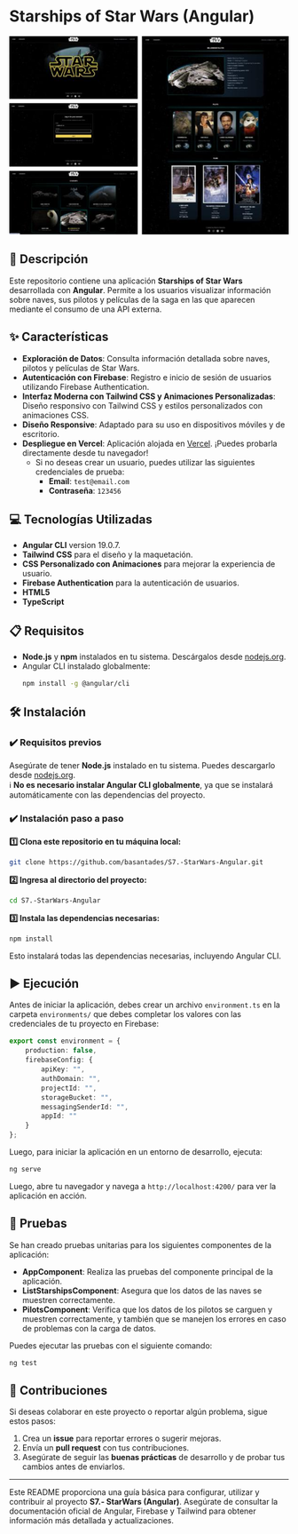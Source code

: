 # Starships of Star Wars (Angular)

<p align="center">
  <img src="public/assets/img/screenshot.jpg" alt="Captura de pantalla del proyecto" />
</p>

## 📄 Descripción

Este repositorio contiene una aplicación **Starships of Star Wars** desarrollada con **Angular**. Permite a los usuarios visualizar información sobre naves, sus pilotos y películas de la saga en las que aparecen mediante el consumo de una API externa.

## ✨ Características

- **Exploración de Datos**: Consulta información detallada sobre naves, pilotos y películas de Star Wars.
- **Autenticación con Firebase**: Registro e inicio de sesión de usuarios utilizando Firebase Authentication.
- **Interfaz Moderna con Tailwind CSS y Animaciones Personalizadas**: Diseño responsivo con Tailwind CSS y estilos personalizados con animaciones CSS.
- **Diseño Responsive**: Adaptado para su uso en dispositivos móviles y de escritorio.
- **Despliegue en Vercel**: Aplicación alojada en [Vercel](https://starships-star-wars.vercel.app/). ¡Puedes probarla directamente desde tu navegador!
  - Si no deseas crear un usuario, puedes utilizar las siguientes credenciales de prueba:
    - **Email**: `test@email.com`
    - **Contraseña**: `123456`

## 💻 Tecnologías Utilizadas

- **Angular CLI** version 19.0.7.
- **Tailwind CSS** para el diseño y la maquetación.
- **CSS Personalizado con Animaciones** para mejorar la experiencia de usuario.
- **Firebase Authentication** para la autenticación de usuarios.
- **HTML5**
- **TypeScript**

## 📋 Requisitos

- **Node.js** y **npm** instalados en tu sistema. Descárgalos desde [nodejs.org](https://nodejs.org/).
- Angular CLI instalado globalmente:
  ```bash
  npm install -g @angular/cli
  ```

## 🛠️ Instalación

### **✔️ Requisitos previos**
Asegúrate de tener **Node.js** instalado en tu sistema. Puedes descargarlo desde [nodejs.org](https://nodejs.org/).  
ℹ️ **No es necesario instalar Angular CLI globalmente**, ya que se instalará automáticamente con las dependencias del proyecto.

### **✔️ Instalación paso a paso**

**1️⃣ Clona este repositorio en tu máquina local:**
```bash
git clone https://github.com/basantades/S7.-StarWars-Angular.git
```

**2️⃣ Ingresa al directorio del proyecto:**
```bash
cd S7.-StarWars-Angular
```

**3️⃣ Instala las dependencias necesarias:**
```bash
npm install
```

Esto instalará todas las dependencias necesarias, incluyendo Angular CLI.

## ▶️ Ejecución

Antes de iniciar la aplicación, debes crear un archivo `environment.ts` en la carpeta `environments/` que debes completar los valores con las credenciales de tu proyecto en Firebase:

```typescript
export const environment = {
    production: false,
    firebaseConfig: {
        apiKey: "",
        authDomain: "",
        projectId: "",
        storageBucket: "",
        messagingSenderId: "",
        appId: ""
    }
};
```

Luego, para iniciar la aplicación en un entorno de desarrollo, ejecuta:
```bash
ng serve
```
Luego, abre tu navegador y navega a `http://localhost:4200/` para ver la aplicación en acción.

## 🧪 Pruebas

Se han creado pruebas unitarias para los siguientes componentes de la aplicación:

- **AppComponent**: Realiza las pruebas del componente principal de la aplicación.
- **ListStarshipsComponent**: Asegura que los datos de las naves se muestren correctamente.
- **PilotsComponent**: Verifica que los datos de los pilotos se carguen y muestren correctamente, y también que se manejen los errores en caso de problemas con la carga de datos.

Puedes ejecutar las pruebas con el siguiente comando:

```bash
ng test
```

## 🤝 Contribuciones

Si deseas colaborar en este proyecto o reportar algún problema, sigue estos pasos:

1. Crea un **issue** para reportar errores o sugerir mejoras.
2. Envía un **pull request** con tus contribuciones.
3. Asegúrate de seguir las **buenas prácticas** de desarrollo y de probar tus cambios antes de enviarlos.

---

Este README proporciona una guía básica para configurar, utilizar y contribuir al proyecto **S7.- StarWars (Angular)**. Asegúrate de consultar la documentación oficial de Angular, Firebase y Tailwind para obtener información más detallada y actualizaciones.
